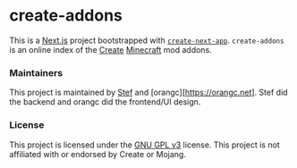 # create-addons
This is a [Next.js](https://nextjs.org) project bootstrapped with [`create-next-app`](https://nextjs.org/docs/app/api-reference/cli/create-next-app). `create-addons` is an online index of the [Create](https://modrinth.com/mod/create) [Minecraft](https://minecraft.net) mod addons.

### Maintainers
This project is maintained by [Stef](https://github.com/Stef-00012) and [orangc][https://orangc.net]. Stef did the backend and orangc did the frontend/UI design.

### License
This project is licensed under the [GNU GPL v3](./LICENSE) license. This project is not affiliated with or endorsed by Create or Mojang.